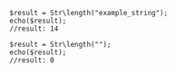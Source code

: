 ```basic-usage.hack
$result = Str\length("example_string");
echo($result);
//result: 14

$result = Str\length("");
echo($result);
//result: 0 
```